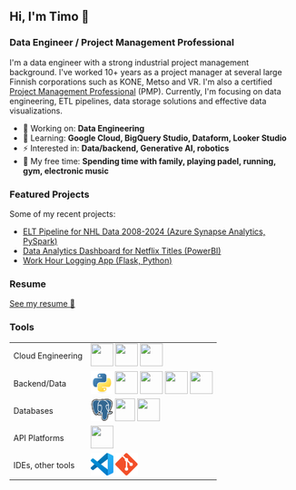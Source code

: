 ## Hi, I'm Timo 👋

### Data Engineer / Project Management Professional

I'm a data engineer with a strong industrial project management background. I've worked 10+ years as a project manager at several large Finnish corporations such as KONE, Metso and VR. I'm also a certified [Project Management Professional](https://www.credly.com/badges/09dace82-3b47-459e-bfbd-b292ae4cdefd/public_url) (PMP). Currently, I'm focusing on data engineering, ETL pipelines, data storage solutions and effective data visualizations.

- 🔨 Working on: **Data Engineering**
- 📘 Learning: **Google Cloud, BigQuery Studio, Dataform, Looker Studio**
- ⚡ Interested in: **Data/backend, Generative AI, robotics**
- 🌴 My free time: **Spending time with family, playing padel, running, gym, electronic music**

### Featured Projects

Some of my recent projects:

* <a href="https://github.com/timosarkka/nhl-elt-analysis" target=”_blank”>ELT Pipeline for NHL Data 2008-2024 (Azure Synapse Analytics, PySpark)</a>
* <a href="https://github.com/timosarkka/netflix-in-numbers" target=”_blank”>Data Analytics Dashboard for Netflix Titles (PowerBI)</a>
* <a href="https://github.com/timosarkka/time-management-app" target=”_blank”>Work Hour Logging App (Flask, Python)</a>

### Resume

<a href="https://timosarkka.github.io/resume" target="_blank">See my resume 📃</a>

### Tools

<table>
    <tr>
        <td>Cloud Engineering</td>
        <td>
            <a href="https://azure.microsoft.com" target=”_blank”><img src="https://upload.wikimedia.org/wikipedia/commons/f/fa/Microsoft_Azure.svg" width="40" height="40"></a>
            <a href="https://www.microsoft.com/en-us/microsoft-fabric" target=”_blank”><img src="https://static.wikia.nocookie.net/logopedia/images/a/aa/Microsoft_Fabric_2023.svg" width="40" height="40"></a>
            <a href="https://cloud.google.com/?hl=en" target=”_blank”><img src="https://static-00.iconduck.com/assets.00/google-cloud-icon-2048x1646-7admxejz.png" width="40" height="40"></a>
        </td>   
    </tr>
    <tr>
        <td>Backend/Data</td>
        <td>
            <a href="https://www.python.org/" target=”_blank”><img src="https://github.com/devicons/devicon/blob/v2.13.0/icons/python/python-original.svg" width="40" height="40"/></a>
            <a href="https://numpy.org/" target=”_blank”><img src="https://cdn.worldvectorlogo.com/logos/numpy-1.svg" width="40" height="40"/></a>
            <a href="https://pandas.pydata.org/" target=”_blank”><img src="https://upload.wikimedia.org/wikipedia/commons/thumb/2/22/Pandas_mark.svg/674px-Pandas_mark.svg.png" width="40" height="40"/></a>
            <a href="https://www.microsoft.com/en-us/power-platform/products/power-bi" target=”_blank”><img src="https://upload.wikimedia.org/wikipedia/commons/c/cf/New_Power_BI_Logo.svg" width="40" height="40"/></a>
            <a href="https://cloud.google.com/looker-studio?hl=en" target=”_blank”><img src="https://www.svgrepo.com/show/375454/looker.svg" width="40" height="40"/></a>
        </td>
    </tr>
    <tr>
        <td>Databases</td>
        <td>
            <a href="https://www.postgresql.org/" target=”_blank”><img src="https://github.com/devicons/devicon/blob/v2.13.0/icons/postgresql/postgresql-original.svg" width="40" height="40"/></a>
            <a href="https://azure.microsoft.com/en-us/products/synapse-analytics" target=”_blank”><img src="https://seeklogo.com/images/A/azure-synapse-analytics-logo-B87A556A9C-seeklogo.com.png" width="35" height="40"></a>
            <a href="https://cloud.google.com/bigquery?hl=en" target=”_blank”><img src="https://cdn.worldvectorlogo.com/logos/google-bigquery-logo-1.svg" width="40" height="40"/></a>
        </td>
    </tr>
    <tr>
    <tr>
        <td>API Platforms</td>
        <td>
            <a href="https://www.postman.com/" target=”_blank”><img src="https://www.vectorlogo.zone/logos/getpostman/getpostman-icon.svg" width="40" height="40"/></a>
        </td>
    </tr>
    <tr>
        <td>IDEs, other tools</td>
        <td>
            <a href="https://code.visualstudio.com/" target=”_blank”><img src="https://github.com/devicons/devicon/blob/v2.13.0/icons/vscode/vscode-original.svg" width="40" height="40"/></a>
            <a href="https://git-scm.com/" target=”_blank”><img src="https://github.com/devicons/devicon/blob/v2.13.0/icons/git/git-original.svg" width="40" height="40"/></a>
        </td>
    </tr>
</table>
